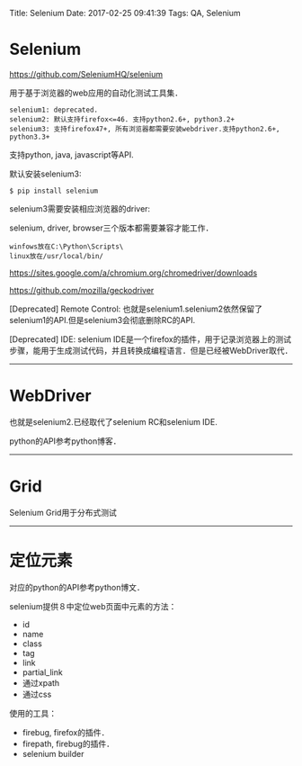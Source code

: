 Title: Selenium
Date: 2017-02-25 09:41:39
Tags: QA, Selenium



# Selenium

<https://github.com/SeleniumHQ/selenium>

用于基于浏览器的web应用的自动化测试工具集．

    selenium1: deprecated.
    selenium2: 默认支持firefox<=46. 支持python2.6+, python3.2+
    selenium3: 支持firefox47+, 所有浏览器都需要安装webdriver.支持python2.6+, python3.3+

支持python, java, javascript等API.

默认安装selenium3:

    $ pip install selenium

selenium3需要安装相应浏览器的driver:

selenium, driver, browser三个版本都需要兼容才能工作．

    winfows放在C:\Python\Scripts\
    linux放在/usr/local/bin/

<https://sites.google.com/a/chromium.org/chromedriver/downloads>

<https://github.com/mozilla/geckodriver>

[Deprecated] Remote Control: 也就是selenium1.selenium2依然保留了selenium1的API.但是selenium3会彻底删除RC的API.

[Deprecated] IDE: selenium IDE是一个firefox的插件，用于记录浏览器上的测试步骤，能用于生成测试代码，并且转换成编程语言．但是已经被WebDriver取代．

***

# WebDriver

也就是selenium2.已经取代了selenium RC和selenium IDE.

python的API参考python博客．

***

# Grid

Selenium Grid用于分布式测试

***

# 定位元素

对应的python的API参考python博文．

selenium提供８中定位web页面中元素的方法：

* id
* name
* class
* tag
* link
* partial_link
* 通过xpath
* 通过css

使用的工具：

* firebug, firefox的插件．
* firepath, firebug的插件．
* selenium builder

